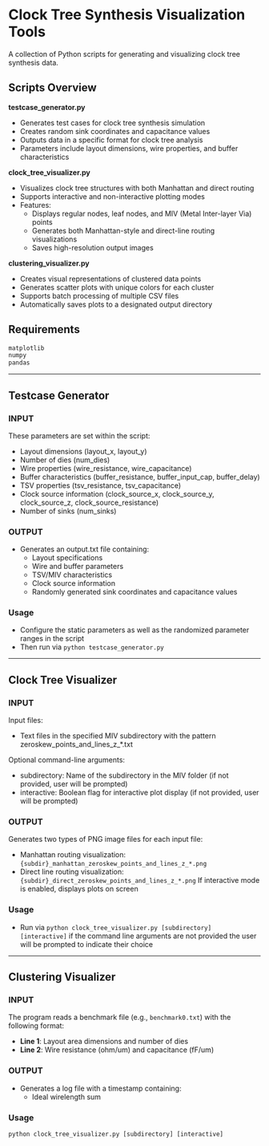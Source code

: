 # Clock Tree Synthesis Visualization Tools

A collection of Python scripts for generating and visualizing clock tree synthesis data.

## Scripts Overview

**testcase_generator.py**
- Generates test cases for clock tree synthesis simulation
- Creates random sink coordinates and capacitance values
- Outputs data in a specific format for clock tree analysis
- Parameters include layout dimensions, wire properties, and buffer characteristics

**clock_tree_visualizer.py**
- Visualizes clock tree structures with both Manhattan and direct routing
- Supports interactive and non-interactive plotting modes
- Features:
  - Displays regular nodes, leaf nodes, and MIV (Metal Inter-layer Via) points
  - Generates both Manhattan-style and direct-line routing visualizations
  - Saves high-resolution output images

**clustering_visualizer.py**
- Creates visual representations of clustered data points
- Generates scatter plots with unique colors for each cluster
- Supports batch processing of multiple CSV files
- Automatically saves plots to a designated output directory

## Requirements

```python
matplotlib
numpy
pandas
```
___

## Testcase Generator
### INPUT
These parameters are set within the script:
  - Layout dimensions (layout_x, layout_y)
  - Number of dies (num_dies)
  - Wire properties (wire_resistance, wire_capacitance)
  - Buffer characteristics (buffer_resistance, buffer_input_cap, buffer_delay)
  - TSV properties (tsv_resistance, tsv_capacitance)
  - Clock source information (clock_source_x, clock_source_y, clock_source_z, clock_source_resistance)
  - Number of sinks (num_sinks)

### OUTPUT
- Generates an output.txt file containing:
  - Layout specifications
  - Wire and buffer parameters
  - TSV/MIV characteristics
  - Clock source information
  - Randomly generated sink coordinates and capacitance values

### Usage
- Configure the static parameters as well as the randomized parameter ranges in the script
- Then run via `python testcase_generator.py`
___

## Clock Tree Visualizer
### INPUT
Input files:
  - Text files in the specified MIV subdirectory with the pattern zeroskew_points_and_lines_z_*.txt
    
Optional command-line arguments:
  - subdirectory: Name of the subdirectory in the MIV folder (if not provided, user will be prompted)
  - interactive: Boolean flag for interactive plot display (if not provided, user will be prompted)


### OUTPUT
Generates two types of PNG image files for each input file:
  - Manhattan routing visualization: `{subdir}_manhattan_zeroskew_points_and_lines_z_*.png`
  - Direct line routing visualization: `{subdir}_direct_zeroskew_points_and_lines_z_*.png`
If interactive mode is enabled, displays plots on screen

### Usage
- Run via `python clock_tree_visualizer.py [subdirectory] [interactive]` if the command line arguments are not provided the user will be prompted to indicate their choice
___

## Clustering Visualizer
### INPUT
The program reads a benchmark file (e.g., `benchmark0.txt`) with the following format:
- **Line 1**: Layout area dimensions and number of dies
- **Line 2**: Wire resistance (ohm/um) and capacitance (fF/um)


### OUTPUT
- Generates a log file with a timestamp containing:
  - Ideal wirelength sum

### Usage
`python clock_tree_visualizer.py [subdirectory] [interactive]`


